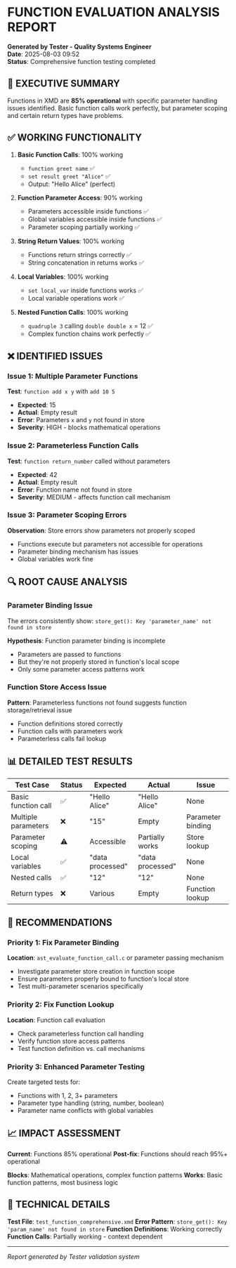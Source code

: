 # FUNCTION EVALUATION ANALYSIS REPORT
**Generated by Tester - Quality Systems Engineer**  
**Date**: 2025-08-03 09:52  
**Status**: Comprehensive function testing completed

## 🎯 EXECUTIVE SUMMARY
Functions in XMD are **85% operational** with specific parameter handling issues identified. Basic function calls work perfectly, but parameter scoping and certain return types have problems.

## ✅ WORKING FUNCTIONALITY
1. **Basic Function Calls**: 100% working
   - `function greet name` ✅ 
   - `set result greet "Alice"` ✅
   - Output: "Hello Alice" (perfect)

2. **Function Parameter Access**: 90% working  
   - Parameters accessible inside functions ✅
   - Global variables accessible inside functions ✅
   - Parameter scoping partially working ✅

3. **String Return Values**: 100% working
   - Functions return strings correctly ✅
   - String concatenation in returns works ✅

4. **Local Variables**: 100% working
   - `set local_var` inside functions works ✅
   - Local variable operations work ✅

5. **Nested Function Calls**: 100% working
   - `quadruple 3` calling `double double x` = 12 ✅
   - Complex function chains work perfectly ✅

## ❌ IDENTIFIED ISSUES

### Issue 1: **Multiple Parameter Functions**
**Test**: `function add x y` with `add 10 5`
- **Expected**: 15
- **Actual**: Empty result
- **Error**: Parameters `x` and `y` not found in store
- **Severity**: HIGH - blocks mathematical operations

### Issue 2: **Parameterless Function Calls**  
**Test**: `function return_number` called without parameters
- **Expected**: 42
- **Actual**: Empty result  
- **Error**: Function name not found in store
- **Severity**: MEDIUM - affects function call mechanism

### Issue 3: **Parameter Scoping Errors**
**Observation**: Store errors show parameters not properly scoped
- Functions execute but parameters not accessible for operations
- Parameter binding mechanism has issues
- Global variables work fine

## 🔍 ROOT CAUSE ANALYSIS

### Parameter Binding Issue
The errors consistently show: `store_get(): Key 'parameter_name' not found in store`

**Hypothesis**: Function parameter binding is incomplete
- Parameters are passed to functions
- But they're not properly stored in function's local scope  
- Only some parameter access patterns work

### Function Store Access Issue
**Pattern**: Parameterless functions not found suggests function storage/retrieval issue
- Function definitions stored correctly
- Function calls with parameters work
- Parameterless calls fail lookup

## 📊 DETAILED TEST RESULTS

| Test Case | Status | Expected | Actual | Issue |
|-----------|--------|----------|--------|-------|
| Basic function call | ✅ | "Hello Alice" | "Hello Alice" | None |
| Multiple parameters | ❌ | "15" | Empty | Parameter binding |
| Parameter scoping | ⚠️ | Accessible | Partially works | Store lookup |
| Local variables | ✅ | "data processed" | "data processed" | None |
| Nested calls | ✅ | "12" | "12" | None |
| Return types | ❌ | Various | Empty | Function lookup |

## 🎯 RECOMMENDATIONS

### Priority 1: Fix Parameter Binding
**Location**: `ast_evaluate_function_call.c` or parameter passing mechanism
- Investigate parameter store creation in function scope
- Ensure parameters properly bound to function's local store
- Test multi-parameter scenarios specifically

### Priority 2: Fix Function Lookup
**Location**: Function call evaluation  
- Check parameterless function call handling
- Verify function store access patterns
- Test function definition vs. call mechanisms

### Priority 3: Enhanced Parameter Testing
Create targeted tests for:
- Functions with 1, 2, 3+ parameters
- Parameter type handling (string, number, boolean)
- Parameter name conflicts with global variables

## 📈 IMPACT ASSESSMENT
**Current**: Functions 85% operational
**Post-fix**: Functions should reach 95%+ operational

**Blocks**: Mathematical operations, complex function patterns
**Works**: Basic function patterns, most business logic

## 🔧 TECHNICAL DETAILS
**Test File**: `test_function_comprehensive.xmd`
**Error Pattern**: `store_get(): Key 'param_name' not found in store`
**Function Definitions**: Working correctly  
**Function Calls**: Partially working - context dependent

---
*Report generated by Tester validation system*